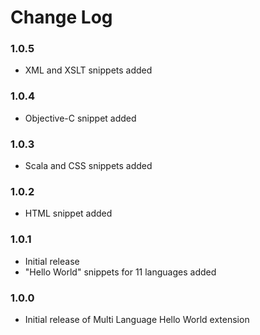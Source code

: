 # Change Log

### 1.0.5

- XML and XSLT snippets added

### 1.0.4

- Objective-C snippet added

### 1.0.3

- Scala and CSS snippets added

### 1.0.2

- HTML snippet added

### 1.0.1

- Initial release
- "Hello World" snippets for 11 languages added

### 1.0.0

- Initial release of Multi Language Hello World extension

